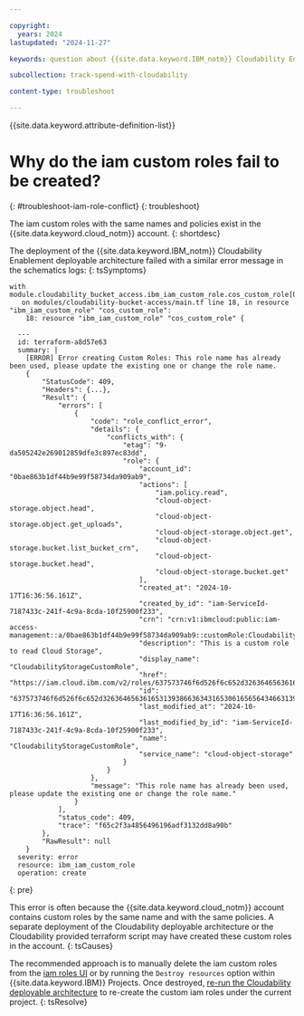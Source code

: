 ```yaml
---

copyright:
  years: 2024
lastupdated: "2024-11-27"

keywords: question about {{site.data.keyword.IBM_notm}} Cloudability Enablement

subcollection: track-spend-with-cloudability

content-type: troubleshoot

---
```


{{site.data.keyword.attribute-definition-list}}

# Why do the iam custom roles fail to be created?
{: #troubleshoot-iam-role-conflict}
{: troubleshoot}

The iam custom roles with the same names and policies exist in the {{site.data.keyword.cloud_notm}} account.
{: shortdesc}

The deployment of the {{site.data.keyword.IBM_notm}} Cloudability Enablement deployable architecture failed with a similar error message in the schematics logs:
{: tsSymptoms}

```log
with module.cloudability_bucket_access.ibm_iam_custom_role.cos_custom_role[0],
   on modules/cloudability-bucket-access/main.tf line 18, in resource "ibm_iam_custom_role" "cos_custom_role":
    18: resource "ibm_iam_custom_role" "cos_custom_role" {

  ---
  id: terraform-a8d57e63
  summary: |
    [ERROR] Error creating Custom Roles: This role name has already been used, please update the existing one or change the role name.
    {
        "StatusCode": 409,
        "Headers": {...},
        "Result": {
            "errors": [
                {
                    "code": "role_conflict_error",
                    "details": {
                        "conflicts_with": {
                            "etag": "9-da505242e269012859dfe3c897ec83dd",
                            "role": {
                                "account_id": "0bae863b1df44b9e99f58734da909ab9",
                                "actions": [
                                    "iam.policy.read",
                                    "cloud-object-storage.object.head",
                                    "cloud-object-storage.object.get_uploads",
                                    "cloud-object-storage.object.get",
                                    "cloud-object-storage.bucket.list_bucket_crn",
                                    "cloud-object-storage.bucket.head",
                                    "cloud-object-storage.bucket.get"
                                ],
                                "created_at": "2024-10-17T16:36:56.161Z",
                                "created_by_id": "iam-ServiceId-7187433c-241f-4c9a-8cda-10f25900f233",
                                "crn": "crn:v1:ibmcloud:public:iam-access-management::a/0bae863b1df44b9e99f58734da909ab9::customRole:CloudabilityStorageCustomRole",
                                "description": "This is a custom role to read Cloud Storage",
                                "display_name": "CloudabilityStorageCustomRole",
                                "href": "https://iam.cloud.ibm.com/v2/roles/637573746f6d526f6c652d32636465636165313938663634316530616565643466313937323666643065332d436c6f75646162696c69747953746f72616765437573746f6d526f6c65",
                                "id": "637573746f6d526f6c652d32636465636165313938663634316530616565643466313937323666643065332d436c6f75646162696c69747953746f72616765437573746f6d526f6c65",
                                "last_modified_at": "2024-10-17T16:36:56.161Z",
                                "last_modified_by_id": "iam-ServiceId-7187433c-241f-4c9a-8cda-10f25900f233",
                                "name": "CloudabilityStorageCustomRole",
                                "service_name": "cloud-object-storage"
                            }
                        }
                    },
                    "message": "This role name has already been used, please update the existing one or change the role name."
                }
            ],
            "status_code": 409,
            "trace": "f65c2f3a4856496196adf3132dd8a90b"
        },
        "RawResult": null
    }
  severity: error
  resource: ibm_iam_custom_role
  operation: create
```
{: pre}


This error is often because the {{site.data.keyword.cloud_notm}} account contains custom roles by the same name and with the same policies. A separate deployment of the Cloudability deployable architecture or the Cloudability provided terraform script may have created these custom roles in the account.
{: tsCauses}


The recommended approach is to manually delete the iam custom roles from the [iam roles UI](/iam/roles) or by running the `Destroy resources` option within {{site.data.keyword.IBM}} Projects. Once destroyed, [re-run the Cloudability deployable architecture](/docs/secure-enterprise?topic=secure-enterprise-deploy-project&interface=ui#deploy-config-copy) to re-create the custom iam roles under the current project.
{: tsResolve}
